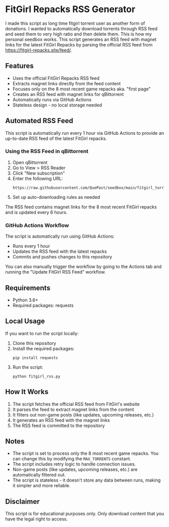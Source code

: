 # FitGirl Repacks RSS Generator

I made this script as long time fitgirl torrent user as another form of donations. I wanted to automatically download torrents through RSS feed and seed them to very high ratio and then delete them. This is how my personal seedbox works.
This script generates an RSS feed with magnet links for the latest FitGirl Repacks by parsing the official RSS feed from https://fitgirl-repacks.site/feed/.

## Features

- Uses the official FitGirl Repacks RSS feed
- Extracts magnet links directly from the feed content
- Focuses only on the 8 most recent game repacks aka. "first page"
- Creates an RSS feed with magnet links for qBittorrent
- Automatically runs via GitHub Actions
- Stateless design - no local storage needed

## Automated RSS Feed

This script is automatically run every 1 hour via GitHub Actions to provide an up-to-date RSS feed of the latest FitGirl repacks.

### Using the RSS Feed in qBittorrent

1. Open qBittorrent
2. Go to View > RSS Reader
3. Click "New subscription"
4. Enter the following URL:
   ```
   https://raw.githubusercontent.com/QuePast/seedbox/main/fitgirl_torrents.xml
   ```
5. Set up auto-downloading rules as needed

The RSS feed contains magnet links for the 8 most recent FitGirl repacks and is updated every 6 hours.

### GitHub Actions Workflow

The script is automatically run using GitHub Actions:
- Runs every 1 hour
- Updates the RSS feed with the latest repacks
- Commits and pushes changes to this repository

You can also manually trigger the workflow by going to the Actions tab and running the "Update FitGirl RSS Feed" workflow.

## Requirements

- Python 3.6+
- Required packages: requests

## Local Usage

If you want to run the script locally:

1. Clone this repository
2. Install the required packages:
   ```
   pip install requests
   ```
3. Run the script:
   ```
   python fitgirl_rss.py
   ```

## How It Works

1. The script fetches the official RSS feed from FitGirl's website
2. It parses the feed to extract magnet links from the content
3. It filters out non-game posts (like updates, upcoming releases, etc.)
4. It generates an RSS feed with the magnet links
5. The RSS feed is committed to the repository

## Notes

- The script is set to process only the 8 most recent game repacks. You can change this by modifying the `MAX_TORRENTS` constant.
- The script includes retry logic to handle connection issues.
- Non-game posts (like updates, upcoming releases, etc.) are automatically filtered out.
- The script is stateless - it doesn't store any data between runs, making it simpler and more reliable.

## Disclaimer

This script is for educational purposes only. Only download content that you have the legal right to access. 
